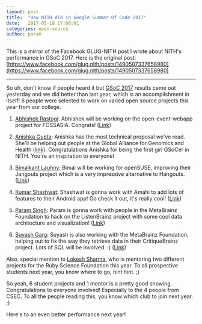```yaml
---
layout: post
title:  "How NITH did in Google Summer Of Code 2017"
date:   2017-05-18 17:00:01
categories: open-source
author: param
---
```



This is a mirror of the Facebook GLUG-NITH post I wrote about NITH's performance in GSoC 2017. Here is the original post: [https://www.facebook.com/glug.nith/posts/1490507337658980](https://www.facebook.com/glug.nith/posts/1490507337658980)

------------

So uh, don't know if people heard it but [GSoC 2017](http://summerofcode.withgoogle.com) results came out yesterday and we did better than last year, which is an accomplishment in itself! 6 people were selected to work on varied open source projects this year from our college.

1. [Abhishek Rastogi](https://github.com/Princu7): Abhishek will be working on the open-event-webapp project for FOSSASIA. Congrats! ([Link](https://summerofcode.withgoogle.com/projects/#4702452784824320))

2. [Anishka Gupta](https://github.com/Anishka0107): Anishka has the most technical proposal we've read. She'll be helping out people at the Global Alliance for Genomics and Health ([link](https://summerofcode.withgoogle.com/projects/#5414049213841408)). Congratulations Anishka for being the first girl GSoCer in NITH. You're an inspiration to everyone!

3. [Bimalkant Lauhny](https://github.com/code-master5): Bimal will be working for openSUSE, improving their Jangouts project which is a very impressive alternative to Hangouts. ([Link](https://summerofcode.withgoogle.com/projects/#4710360429887488))

4. [Kumar Shashwat](https://github.com/octacode): Shashwat is gonna work with Amahi to add lots of features to their Android app! Go check it out, it's really cool! ([Link](https://summerofcode.withgoogle.com/projects/#5171594881138688))

5. [Param Singh](https://github.com/paramsingh): Param is gonna work with people in the MetaBrainz Foundation to hack on the ListenBrainz project with some cool data architecture and visualization! ([Link](https://summerofcode.withgoogle.com/projects/#6609129159262208))

6. [Suyash Garg](https://github.com/ferbncode): Suyash is also working with the MetaBrainz Foundation, helping out to fix the way they retrieve data in their CritiqueBrainz project. Lots of SQL will be involved. :) ([Link](https://summerofcode.withgoogle.com/projects/#5759379274989568))

Also, special mention to [Lokesh Sharma](https://github.com/lokeshh), who is mentoring two different projects for the Ruby Science Foundation this year. To all prospective students next year, you know where to go, hint hint. ;)

So yeah, 6 student projects and 1 mentor is a pretty good showing. Congratulations to everyone involved! Especially to the 4 people from CSEC. To all the people reading this, you know which club to join next year. ;)

Here's to an even better performance next year!
